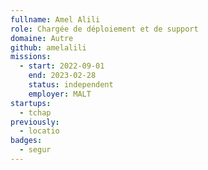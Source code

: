 ```yaml
---
fullname: Amel Alili
role: Chargée de déploiement et de support 
domaine: Autre
github: amelalili
missions:
  - start: 2022-09-01
    end: 2023-02-28
    status: independent
    employer: MALT
startups:
  - tchap
previously:
  - locatio
badges:
  - segur
---
```


